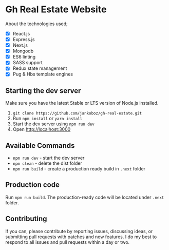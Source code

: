 # Gh Real Estate Website

About the technologies used;

- [x] React.js
- [x] Express.js
- [x] Next.js
- [x] Mongodb
- [x] ES6 linting
- [x] SASS support
- [x] Redux state management
- [x] Pug & Hbs template engines

## Starting the dev server

Make sure you have the latest Stable or LTS version of Node.js installed.

1. `git clone https://github.com/jankoboz/gh-real-estate.git`
2. Run `npm install` or `yarn install`
3. Start the dev server using `npm run dev`
4. Open [http://localhost:3000](http://localhost:3000)

## Available Commands

- `npm run dev` - start the dev server
- `npm clean` - delete the dist folder
- `npm run build` - create a production ready build in `.next` folder

## Production code

Run `npm run build`. The production-ready code will be located under `.next` folder.

## Contributing

If you can, please contribute by reporting issues, discussing ideas, or submitting pull requests with patches and new features. I do my best to respond to all issues and pull requests within a day or two.
